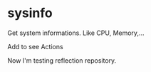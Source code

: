 # sysinfo

Get system informations. Like CPU, Memory,...

Add to see Actions

Now I'm testing reflection repository.
